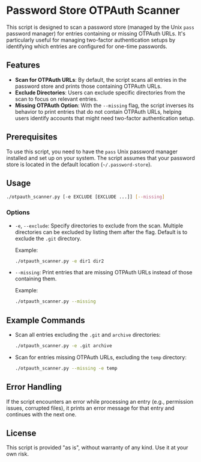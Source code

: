 # Password Store OTPAuth Scanner

This script is designed to scan a password store (managed by the Unix `pass` password manager) for entries containing or missing OTPAuth URLs. It's particularly useful for managing two-factor authentication setups by identifying which entries are configured for one-time passwords.

## Features

- **Scan for OTPAuth URLs**: By default, the script scans all entries in the password store and prints those containing OTPAuth URLs.
- **Exclude Directories**: Users can exclude specific directories from the scan to focus on relevant entries.
- **Missing OTPAuth Option**: With the `--missing` flag, the script inverses its behavior to print entries that do not contain OTPAuth URLs, helping users identify accounts that might need two-factor authentication setup.

## Prerequisites

To use this script, you need to have the `pass` Unix password manager installed and set up on your system. The script assumes that your password store is located in the default location (`~/.password-store`).

## Usage

```bash
./otpauth_scanner.py [-e EXCLUDE [EXCLUDE ...]] [--missing]
```

### Options

- `-e`, `--exclude`: Specify directories to exclude from the scan. Multiple directories can be excluded by listing them after the flag. Default is to exclude the `.git` directory.

  Example:
  ```bash
  ./otpauth_scanner.py -e dir1 dir2
  ```

- `--missing`: Print entries that are missing OTPAuth URLs instead of those containing them.

  Example:
  ```bash
  ./otpauth_scanner.py --missing
  ```

## Example Commands

- Scan all entries excluding the `.git` and `archive` directories:
  ```bash
  ./otpauth_scanner.py -e .git archive
  ```

- Scan for entries missing OTPAuth URLs, excluding the `temp` directory:
  ```bash
  ./otpauth_scanner.py --missing -e temp
  ```

## Error Handling

If the script encounters an error while processing an entry (e.g., permission issues, corrupted files), it prints an error message for that entry and continues with the next one.

## License

This script is provided "as is", without warranty of any kind. Use it at your own risk.
